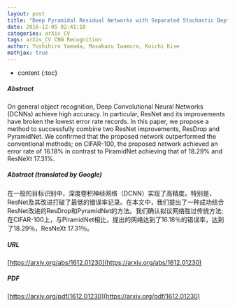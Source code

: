 ```yaml
---
layout: post
title: "Deep Pyramidal Residual Networks with Separated Stochastic Depth"
date: 2016-12-05 02:41:18
categories: arXiv_CV
tags: arXiv_CV CNN Recognition
author: Yoshihiro Yamada, Masakazu Iwamura, Koichi Kise
mathjax: true
---
```


* content
{:toc}

##### Abstract
On general object recognition, Deep Convolutional Neural Networks (DCNNs) achieve high accuracy. In particular, ResNet and its improvements have broken the lowest error rate records. In this paper, we propose a method to successfully combine two ResNet improvements, ResDrop and PyramidNet. We confirmed that the proposed network outperformed the conventional methods; on CIFAR-100, the proposed network achieved an error rate of 16.18% in contrast to PiramidNet achieving that of 18.29% and ResNeXt 17.31%.

##### Abstract (translated by Google)
在一般的目标识别中，深度卷积神经网络（DCNN）实现了高精度。特别是，ResNet及其改进打破了最低的错误率记录。在本文中，我们提出了一种成功结合ResNet改进的ResDrop和PyramidNet的方法。我们确认拟议网络胜过传统方法;在CIFAR-100上，与PiramidNet相比，提出的网络达到了16.18％的错误率，达到了18.29％，ResNeXt 17.31％。

##### URL
[https://arxiv.org/abs/1612.01230](https://arxiv.org/abs/1612.01230)

##### PDF
[https://arxiv.org/pdf/1612.01230](https://arxiv.org/pdf/1612.01230)

